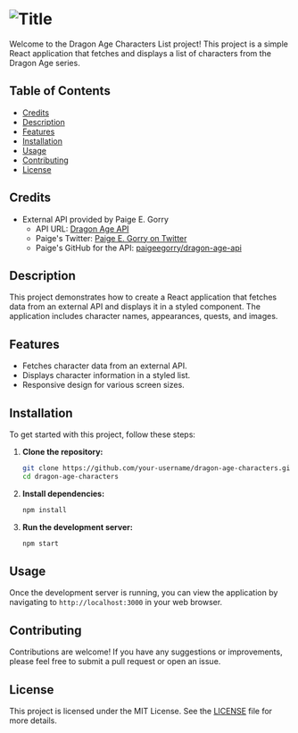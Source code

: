 # <img src="https://db4sgowjqfwig.cloudfront.net/game_systems/162/assets/1043454/da-logo.png" alt="Title" />

Welcome to the Dragon Age Characters List project! This project is a simple React application that fetches and displays a list of characters from the Dragon Age series.

## Table of Contents

- [Credits](#credits)
- [Description](#description)
- [Features](#features)
- [Installation](#installation)
- [Usage](#usage)
- [Contributing](#contributing)
- [License](#license)

## Credits

- External API provided by Paige E. Gorry
  - API URL: [Dragon Age API](https://dragon-age-api.fly.dev)
  - Paige's Twitter: [Paige E. Gorry on Twitter](https://x.com/paigeegorry)
  - Paige's GitHub for the API: [paigeegorry/dragon-age-api](https://github.com/paigeegorry/dragon-age-api)

## Description

This project demonstrates how to create a React application that fetches data from an external API and displays it in a styled component. The application includes character names, appearances, quests, and images.

## Features

- Fetches character data from an external API.
- Displays character information in a styled list.
- Responsive design for various screen sizes.

## Installation

To get started with this project, follow these steps:

1. **Clone the repository:**

   ```sh
   git clone https://github.com/your-username/dragon-age-characters.git
   cd dragon-age-characters
   ```

2. **Install dependencies:**

   ```sh
   npm install
   ```

3. **Run the development server:**

   ```sh
   npm start
   ```

## Usage

Once the development server is running, you can view the application by navigating to `http://localhost:3000` in your web browser.

## Contributing

Contributions are welcome! If you have any suggestions or improvements, please feel free to submit a pull request or open an issue.

## License

This project is licensed under the MIT License. See the [LICENSE](LICENSE) file for more details.
